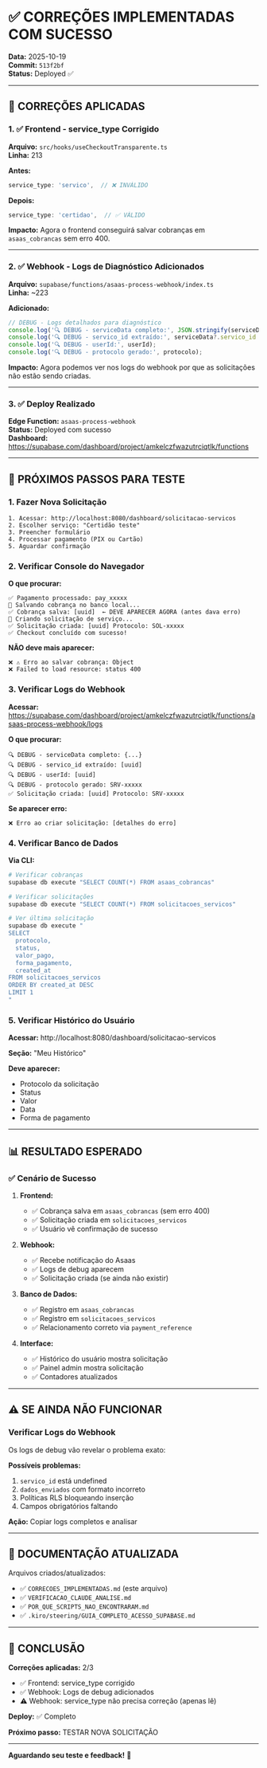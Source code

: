 # ✅ CORREÇÕES IMPLEMENTADAS COM SUCESSO

**Data:** 2025-10-19  
**Commit:** `513f2bf`  
**Status:** Deployed ✅

---

## 🔧 CORREÇÕES APLICADAS

### 1. ✅ Frontend - service_type Corrigido

**Arquivo:** `src/hooks/useCheckoutTransparente.ts`  
**Linha:** 213

**Antes:**
```typescript
service_type: 'servico',  // ❌ INVÁLIDO
```

**Depois:**
```typescript
service_type: 'certidao',  // ✅ VÁLIDO
```

**Impacto:** Agora o frontend conseguirá salvar cobranças em `asaas_cobrancas` sem erro 400.

---

### 2. ✅ Webhook - Logs de Diagnóstico Adicionados

**Arquivo:** `supabase/functions/asaas-process-webhook/index.ts`  
**Linha:** ~223

**Adicionado:**
```typescript
// DEBUG - Logs detalhados para diagnóstico
console.log('🔍 DEBUG - serviceData completo:', JSON.stringify(serviceData, null, 2));
console.log('🔍 DEBUG - servico_id extraído:', serviceData?.servico_id || serviceData?.details?.servico_id);
console.log('🔍 DEBUG - userId:', userId);
console.log('🔍 DEBUG - protocolo gerado:', protocolo);
```

**Impacto:** Agora podemos ver nos logs do webhook por que as solicitações não estão sendo criadas.

---

### 3. ✅ Deploy Realizado

**Edge Function:** `asaas-process-webhook`  
**Status:** Deployed com sucesso  
**Dashboard:** https://supabase.com/dashboard/project/amkelczfwazutrciqtlk/functions

---

## 🧪 PRÓXIMOS PASSOS PARA TESTE

### 1. Fazer Nova Solicitação

```
1. Acessar: http://localhost:8080/dashboard/solicitacao-servicos
2. Escolher serviço: "Certidão teste"
3. Preencher formulário
4. Processar pagamento (PIX ou Cartão)
5. Aguardar confirmação
```

### 2. Verificar Console do Navegador

**O que procurar:**
```
✅ Pagamento processado: pay_xxxxx
💾 Salvando cobrança no banco local...
✅ Cobrança salva: [uuid]  ← DEVE APARECER AGORA (antes dava erro)
📝 Criando solicitação de serviço...
✅ Solicitação criada: [uuid] Protocolo: SOL-xxxxx
✅ Checkout concluído com sucesso!
```

**NÃO deve mais aparecer:**
```
❌ ⚠️ Erro ao salvar cobrança: Object
❌ Failed to load resource: status 400
```

### 3. Verificar Logs do Webhook

**Acessar:** https://supabase.com/dashboard/project/amkelczfwazutrciqtlk/functions/asaas-process-webhook/logs

**O que procurar:**
```
🔍 DEBUG - serviceData completo: {...}
🔍 DEBUG - servico_id extraído: [uuid]
🔍 DEBUG - userId: [uuid]
🔍 DEBUG - protocolo gerado: SRV-xxxxx
✅ Solicitação criada: [uuid] Protocolo: SRV-xxxxx
```

**Se aparecer erro:**
```
❌ Erro ao criar solicitação: [detalhes do erro]
```

### 4. Verificar Banco de Dados

**Via CLI:**
```powershell
# Verificar cobranças
supabase db execute "SELECT COUNT(*) FROM asaas_cobrancas"

# Verificar solicitações
supabase db execute "SELECT COUNT(*) FROM solicitacoes_servicos"

# Ver última solicitação
supabase db execute "
SELECT 
  protocolo,
  status,
  valor_pago,
  forma_pagamento,
  created_at
FROM solicitacoes_servicos
ORDER BY created_at DESC
LIMIT 1
"
```

### 5. Verificar Histórico do Usuário

**Acessar:** http://localhost:8080/dashboard/solicitacao-servicos

**Seção:** "Meu Histórico"

**Deve aparecer:**
- Protocolo da solicitação
- Status
- Valor
- Data
- Forma de pagamento

---

## 📊 RESULTADO ESPERADO

### ✅ Cenário de Sucesso

1. **Frontend:**
   - ✅ Cobrança salva em `asaas_cobrancas` (sem erro 400)
   - ✅ Solicitação criada em `solicitacoes_servicos`
   - ✅ Usuário vê confirmação de sucesso

2. **Webhook:**
   - ✅ Recebe notificação do Asaas
   - ✅ Logs de debug aparecem
   - ✅ Solicitação criada (se ainda não existir)

3. **Banco de Dados:**
   - ✅ Registro em `asaas_cobrancas`
   - ✅ Registro em `solicitacoes_servicos`
   - ✅ Relacionamento correto via `payment_reference`

4. **Interface:**
   - ✅ Histórico do usuário mostra solicitação
   - ✅ Painel admin mostra solicitação
   - ✅ Contadores atualizados

---

## ⚠️ SE AINDA NÃO FUNCIONAR

### Verificar Logs do Webhook

Os logs de debug vão revelar o problema exato:

**Possíveis problemas:**
1. `servico_id` está undefined
2. `dados_enviados` com formato incorreto
3. Políticas RLS bloqueando inserção
4. Campos obrigatórios faltando

**Ação:** Copiar logs completos e analisar

---

## 📝 DOCUMENTAÇÃO ATUALIZADA

Arquivos criados/atualizados:
- ✅ `CORRECOES_IMPLEMENTADAS.md` (este arquivo)
- ✅ `VERIFICACAO_CLAUDE_ANALISE.md`
- ✅ `POR_QUE_SCRIPTS_NAO_ENCONTRARAM.md`
- ✅ `.kiro/steering/GUIA_COMPLETO_ACESSO_SUPABASE.md`

---

## 🎯 CONCLUSÃO

**Correções aplicadas:** 2/3
- ✅ Frontend: service_type corrigido
- ✅ Webhook: Logs de debug adicionados
- ⚠️ Webhook: service_type não precisa correção (apenas lê)

**Deploy:** ✅ Completo

**Próximo passo:** TESTAR NOVA SOLICITAÇÃO

---

**Aguardando seu teste e feedback!** 🚀
